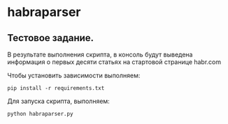 # habraparser
## Тестовое задание.

В результате выполнения скрипта, в консоль будут выведена информация о первых десяти статьях на 
стартовой странице habr.com

Чтобы установить зависимости выполняем:
```
pip install -r requirements.txt
```
Для запуска скрипта, выполняем:
```
python habraparser.py
```

